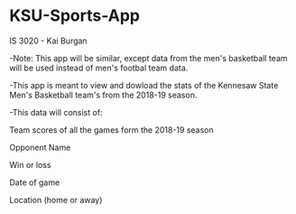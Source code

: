 # KSU-Sports-App

IS 3020 - Kai Burgan

-Note: This app will be similar, except data from the men's basketball team will be used instead of men's footbal team data.

-This app is meant to view and dowload the stats of the Kennesaw State Men's Basketball team's from the 2018-19 season.

-This data will consist of:

 Team scores of all the games form the 2018-19 season
 
 Opponent Name
 
 Win or loss
 
 Date of game

 Location (home or away)

